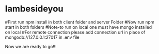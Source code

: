 # Iambesideyou
#First run npm install in both client folder and server Folder
#Now run npm start in both folders
#Note-to run on local one must have mongo installed on local
#For remote connection please add connection url in place of mongodb://127.0.0.1:27017 in .env file

Now we are ready to go!!!

